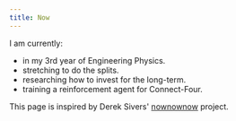 ```yaml
---
title: Now
---
```

I am currently:

- in my 3rd year of Engineering Physics.
- stretching to do the splits.
- researching how to invest for the long-term.
- training a reinforcement agent for Connect-Four.

This page is inspired by Derek Sivers' [nownownow](https://nownownow.com/) project.